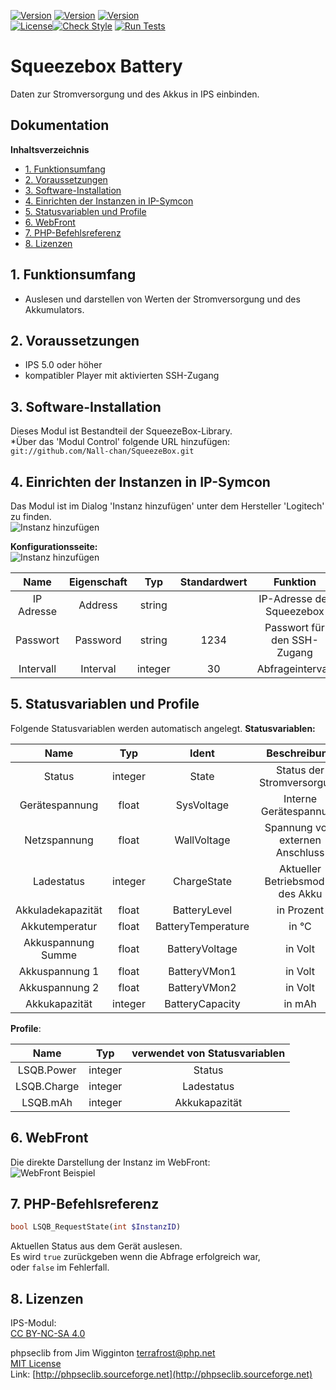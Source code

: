 [![Version](https://img.shields.io/badge/Symcon-PHPModul-red.svg)](https://www.symcon.de/service/dokumentation/entwicklerbereich/sdk-tools/sdk-php/)
[![Version](https://img.shields.io/badge/Modul%20Version-3.51-blue.svg)]()
[![Version](https://img.shields.io/badge/Symcon%20Version-5.1%20%3E-green.svg)](https://www.symcon.de/forum/threads/30857-IP-Symcon-5-1-%28Stable%29-Changelog)  
[![License](https://img.shields.io/badge/License-CC%20BY--NC--SA%204.0-green.svg)](https://creativecommons.org/licenses/by-nc-sa/4.0/)[![Check Style](https://github.com/Nall-chan/SqueezeBox/workflows/Check%20Style/badge.svg)](https://github.com/Nall-chan/SqueezeBox/actions) [![Run Tests](https://github.com/Nall-chan/SqueezeBox/workflows/Run%20Tests/badge.svg)](https://github.com/Nall-chan/SqueezeBox/actions)  

# Squeezebox Battery
Daten zur Stromversorgung und des Akkus in IPS einbinden.  

## Dokumentation  <!-- omit in toc -->

**Inhaltsverzeichnis**

- [1. Funktionsumfang](#1-funktionsumfang)
- [2. Voraussetzungen](#2-voraussetzungen)
- [3. Software-Installation](#3-software-installation)
- [4. Einrichten der Instanzen in IP-Symcon](#4-einrichten-der-instanzen-in-ip-symcon)
- [5. Statusvariablen und Profile](#5-statusvariablen-und-profile)
- [6. WebFront](#6-webfront)
- [7. PHP-Befehlsreferenz](#7-php-befehlsreferenz)
- [8. Lizenzen](#8-lizenzen)

## 1. Funktionsumfang

 - Auslesen und darstellen von Werten der Stromversorgung und des Akkumulators.  

## 2. Voraussetzungen

 - IPS 5.0 oder höher
 - kompatibler Player mit aktivierten SSH-Zugang  

## 3. Software-Installation

 Dieses Modul ist Bestandteil der SqueezeBox-Library.  
   *Über das 'Modul Control' folgende URL hinzufügen:  
    `git://github.com/Nall-chan/SqueezeBox.git`  

## 4. Einrichten der Instanzen in IP-Symcon

Das Modul ist im Dialog 'Instanz hinzufügen' unter dem Hersteller 'Logitech' zu finden.  
![Instanz hinzufügen](imgs/add.png)  

**Konfigurationsseite:**  
![Instanz hinzufügen](imgs/conf.png)  

| Name       | Eigenschaft | Typ     | Standardwert | Funktion                    |
| :--------: | :---------: | :-----: | :----------: | :-------------------------: |
| IP Adresse | Address     | string  |              | IP-Adresse der Squeezebox   |
| Passwort   | Password    | string  | 1234         | Passwort für den SSH-Zugang |
| Intervall  | Interval    | integer | 30           | Abfrageintervall            |


## 5. Statusvariablen und Profile

Folgende Statusvariablen werden automatisch angelegt.
**Statusvariablen:**  

| Name               | Typ     | Ident              | Beschreibung                     |
| :----------------: | :-----: | :----------------: | :------------------------------: |
| Status             | integer | State              | Status der Stromversorgung       |
| Gerätespannung     | float   | SysVoltage         | Interne Gerätespannung           |
| Netzspannung       | float   | WallVoltage        | Spannung vom externen Anschluss  |
| Ladestatus         | integer | ChargeState        | Aktueller Betriebsmodus des Akku |
| Akkuladekapazität  | float   | BatteryLevel       | in Prozent                       |
| Akkutemperatur     | float   | BatteryTemperature | in °C                            |
| Akkuspannung Summe | float   | BatteryVoltage     | in Volt                          |
| Akkuspannung 1     | float   | BatteryVMon1       | in Volt                          |
| Akkuspannung 2     | float   | BatteryVMon2       | in Volt                          |
| Akkukapazität      | integer | BatteryCapacity    | in mAh                           |

**Profile**:

| Name        | Typ     | verwendet von Statusvariablen |
| :---------: | :-----: | :---------------------------: |
| LSQB.Power  | integer | Status                        |
| LSQB.Charge | integer | Ladestatus                    |
| LSQB.mAh    | integer | Akkukapazität                 |


## 6. WebFront

Die direkte Darstellung der Instanz im WebFront:  
![WebFront Beispiel](imgs/wf.png)  

## 7. PHP-Befehlsreferenz

```php
bool LSQB_RequestState(int $InstanzID)
```
Aktuellen Status aus dem Gerät auslesen.  
Es wird `true` zurückgeben wenn die Abfrage erfolgreich war,  
oder `false` im Fehlerfall.  


## 8. Lizenzen

  IPS-Modul:  
  [CC BY-NC-SA 4.0](https://creativecommons.org/licenses/by-nc-sa/4.0/)  

  phpseclib from Jim Wigginton <terrafrost@php.net>  
   [MIT License](http://www.opensource.org/licenses/mit-license.html)  
   Link: [http://phpseclib.sourceforge.net](http://phpseclib.sourceforge.net)  
 